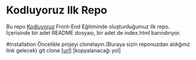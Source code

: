 # Kodluyoruz Ilk Repo
<p>Bu repo <a href="https://kodluyoruz.org/tr/kodluyoruz/">Kodluyoruz</a> Front-End Eğitiminde oluşturduğumuz ilk repo. İçerisinde bir adet README dosyası, bir adet de index.html barındırıyor.</p>


#Installation
Öncelikle projeyi clonelayın.(Buraya sizin reponuzdan aldığınız link gelecek)
git clone [[url](https://github.com/Berkayyolcu/kodluyoruzilkrepo)] [kopyalanacağı yol]

